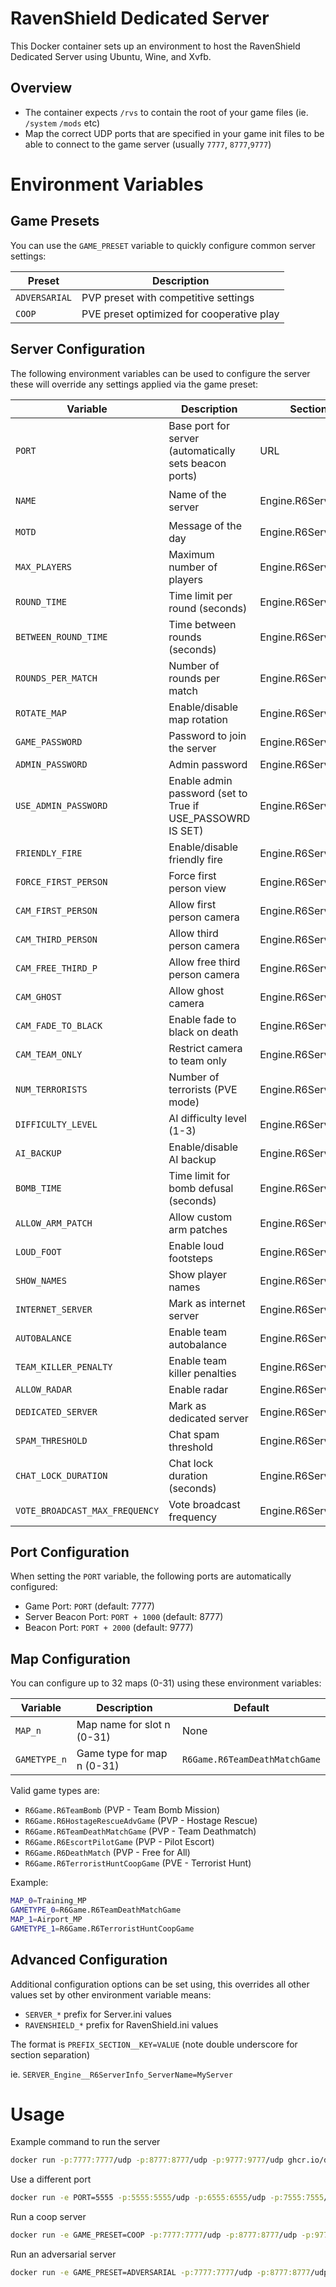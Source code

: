 # RavenShield Dedicated Server

This Docker container sets up an environment to host the RavenShield Dedicated Server using Ubuntu, Wine, and Xvfb.

## Overview
- The container expects `/rvs` to contain the root of your game files (ie. `/system` `/mods` etc)
- Map the correct UDP ports that are specified in your game init files to be able to connect to the game server (usually `7777`, `8777`,`9777`)

# Environment Variables

## Game Presets
You can use the `GAME_PRESET` variable to quickly configure common server settings:

| Preset | Description |
|--------|-------------|
| `ADVERSARIAL` | PVP preset with competitive settings |
| `COOP` | PVE preset optimized for cooperative play |

## Server Configuration
The following environment variables can be used to configure the server these will override any settings applied via the game preset:

| Variable | Description | Section | Key | Default |
|----------|-------------|---------|-----|---------|
| `PORT` | Base port for server (automatically sets beacon ports) | URL | Port | `7777` |
| `NAME` | Name of the server | Engine.R6ServerInfo | ServerName | `Raven Shield ADVER` |
| `MOTD` | Message of the day | Engine.R6ServerInfo | MOTD | ` ` |
| `MAX_PLAYERS` | Maximum number of players | Engine.R6ServerInfo | MaxPlayers | `16` |
| `ROUND_TIME` | Time limit per round (seconds) | Engine.R6ServerInfo | RoundTime | `240` |
| `BETWEEN_ROUND_TIME` | Time between rounds (seconds) | Engine.R6ServerInfo | BetweenRoundTime | `45` |
| `ROUNDS_PER_MATCH` | Number of rounds per match | Engine.R6ServerInfo | RoundsPerMatch | `10` |
| `ROTATE_MAP` | Enable/disable map rotation | Engine.R6ServerInfo | RotateMap | `True` |
| `GAME_PASSWORD` | Password to join the server | Engine.R6ServerInfo | GamePassword | ` ` |
| `ADMIN_PASSWORD` | Admin password | Engine.R6ServerInfo | AdminPassword | ` ` |
| `USE_ADMIN_PASSWORD` | Enable admin password (set to True if USE_PASSOWRD IS SET)| Engine.R6ServerInfo | UseAdminPassword | `False` |
| `FRIENDLY_FIRE` | Enable/disable friendly fire | Engine.R6ServerInfo | FriendlyFire | `True` |
| `FORCE_FIRST_PERSON` | Force first person view | Engine.R6ServerInfo | ForceFPersonWeapon | `True` |
| `CAM_FIRST_PERSON` | Allow first person camera | Engine.R6ServerInfo | CamFirstPerson | `True` |
| `CAM_THIRD_PERSON` | Allow third person camera | Engine.R6ServerInfo | CamThirdPerson | `True` |
| `CAM_FREE_THIRD_P` | Allow free third person camera | Engine.R6ServerInfo | CamFreeThirdP | `True` |
| `CAM_GHOST` | Allow ghost camera | Engine.R6ServerInfo | CamGhost | `True` |
| `CAM_FADE_TO_BLACK` | Enable fade to black on death | Engine.R6ServerInfo | CamFadeToBlack | `False` |
| `CAM_TEAM_ONLY` | Restrict camera to team only | Engine.R6ServerInfo | CamTeamOnly | `True` |
| `NUM_TERRORISTS` | Number of terrorists (PVE mode) | Engine.R6ServerInfo | NbTerro | `0` |
| `DIFFICULTY_LEVEL` | AI difficulty level (1-3) | Engine.R6ServerInfo | DiffLevel | `2` |
| `AI_BACKUP` | Enable/disable AI backup | Engine.R6ServerInfo | AIBkp | `False` |
| `BOMB_TIME` | Time limit for bomb defusal (seconds) | Engine.R6ServerInfo | BombTime | `45` |
| `ALLOW_ARM_PATCH` | Allow custom arm patches | Engine.R6ServerInfo | AllowArmPatch | `True` |
| `LOUD_FOOT` | Enable loud footsteps | Engine.R6ServerInfo | LoudFoot | `True` |
| `SHOW_NAMES` | Show player names | Engine.R6ServerInfo | ShowNames | `True` |
| `INTERNET_SERVER` | Mark as internet server | Engine.R6ServerInfo | InternetServer | `True` |
| `AUTOBALANCE` | Enable team autobalance | Engine.R6ServerInfo | Autobalance | `True` |
| `TEAM_KILLER_PENALTY` | Enable team killer penalties | Engine.R6ServerInfo | TeamKillerPenalty | `True` |
| `ALLOW_RADAR` | Enable radar | Engine.R6ServerInfo | AllowRadar | `True` |
| `DEDICATED_SERVER` | Mark as dedicated server | Engine.R6ServerInfo | DedicatedServer | `True` |
| `SPAM_THRESHOLD` | Chat spam threshold | Engine.R6ServerInfo | SpamThreshold | `4` |
| `CHAT_LOCK_DURATION` | Chat lock duration (seconds) | Engine.R6ServerInfo | ChatLockDuration | `30` |
| `VOTE_BROADCAST_MAX_FREQUENCY` | Vote broadcast frequency | Engine.R6ServerInfo | VoteBroadcastMaxFrequency | `30` |

## Port Configuration
When setting the `PORT` variable, the following ports are automatically configured:
- Game Port: `PORT` (default: 7777)
- Server Beacon Port: `PORT + 1000` (default: 8777)
- Beacon Port: `PORT + 2000` (default: 9777)

## Map Configuration
You can configure up to 32 maps (0-31) using these environment variables:

| Variable | Description | Default |
|----------|-------------|---------|
| `MAP_n` | Map name for slot n (0-31) | None |
| `GAMETYPE_n` | Game type for map n (0-31) | `R6Game.R6TeamDeathMatchGame` |

Valid game types are:
- `R6Game.R6TeamBomb` (PVP - Team Bomb Mission)
- `R6Game.R6HostageRescueAdvGame` (PVP - Hostage Rescue)
- `R6Game.R6TeamDeathMatchGame` (PVP - Team Deathmatch)
- `R6Game.R6EscortPilotGame` (PVP - Pilot Escort)
- `R6Game.R6DeathMatch` (PVP - Free for All)
- `R6Game.R6TerroristHuntCoopGame` (PVE - Terrorist Hunt)

Example:
```sh
MAP_0=Training_MP
GAMETYPE_0=R6Game.R6TeamDeathMatchGame
MAP_1=Airport_MP
GAMETYPE_1=R6Game.R6TerroristHuntCoopGame
```

## Advanced Configuration
Additional configuration options can be set using, this overrides all other values set by other environment variable means:
- `SERVER_*` prefix for Server.ini values
- `RAVENSHIELD_*` prefix for RavenShield.ini values

The format is `PREFIX_SECTION__KEY=VALUE` (note double underscore for section separation)

ie. `SERVER_Engine__R6ServerInfo_ServerName=MyServer`

# Usage
Example command to run the server

```sh 
docker run -p:7777:7777/udp -p:8777:8777/udp -p:9777:9777/udp ghcr.io/danpowell88/ravenshield_dedicatedserver
```

Use a different port
```sh
docker run -e PORT=5555 -p:5555:5555/udp -p:6555:6555/udp -p:7555:7555/udp ghcr.io/danpowell88/ravenshield_dedicatedserver
```

Run a coop server
```sh
docker run -e GAME_PRESET=COOP -p:7777:7777/udp -p:8777:8777/udp -p:9777:9777/udp ghcr.io/danpowell88/ravenshield_dedicatedserver
```

Run an adversarial server
```sh
docker run -e GAME_PRESET=ADVERSARIAL -p:7777:7777/udp -p:8777:8777/udp -p:9777:9777/udp ghcr.io/danpowell88/ravenshield_dedicatedserver
```